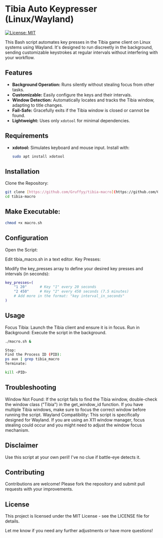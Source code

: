 # Tibia Auto Keypresser (Linux/Wayland)

[![License: MIT](https://img.shields.io/badge/License-MIT-yellow.svg)](https://opensource.org/licenses/MIT)

This Bash script automates key presses in the Tibia game client on Linux systems using Wayland. It's designed to run discreetly in the background, sending customizable keystrokes at regular intervals without interfering with your workflow.

## Features

- **Background Operation:** Runs silently without stealing focus from other tasks.
- **Customizable:** Easily configure the keys and their intervals.
- **Window Detection:** Automatically locates and tracks the Tibia window, adapting to title changes.
- **Fail-Safe:** Gracefully exits if the Tibia window is closed or cannot be found.
- **Lightweight:** Uses only `xdotool` for minimal dependencies.

## Requirements

- **xdotool:** Simulates keyboard and mouse input. Install with:
  ```bash
  sudo apt install xdotool

## Installation
Clone the Repository:
```bash
git clone [https://github.com/Gruffyy/tibia-macro](https://github.com/Gruffyy/tibia-macro.git) 
cd tibia-macro
```
## Make Executable:
```bash
chmod +x macro.sh
```
## Configuration
Open the Script:

Edit tibia_macro.sh in a text editor.
Key Presses:

Modify the key_presses array to define your desired key presses and intervals (in seconds):
```bash
key_presses=(
    "1 20"      # Key "1" every 20 seconds
    "2 450"     # Key "2" every 450 seconds (7.5 minutes)
    # Add more in the format: "key interval_in_seconds"
)
```
## Usage
Focus Tibia: Launch the Tibia client and ensure it is in focus.
Run in Background: Execute the script in the background.
```bash
./macro.sh &

Stop:
Find the Process ID (PID):
ps aux | grep tibia_macro
Terminate:

kill <PID> 
```
## Troubleshooting
Window Not Found: If the script fails to find the Tibia window, double-check the window class ("Tibia") in the get_window_id function. If you have multiple Tibia windows, make sure to focus the correct window before running the script.
Wayland Compatibility: This script is specifically designed for Wayland. If you are using an X11 window manager, focus stealing could occur and you might need to adjust the window focus mechanism.
## Disclaimer
Use this script at your own peril! I've no clue if battle-eye detects it.  

## Contributing
Contributions are welcome! Please fork the repository and submit pull requests with your improvements.

## License
This project is licensed under the MIT License - see the LICENSE file for details.


Let me know if you need any further adjustments or have more questions!
